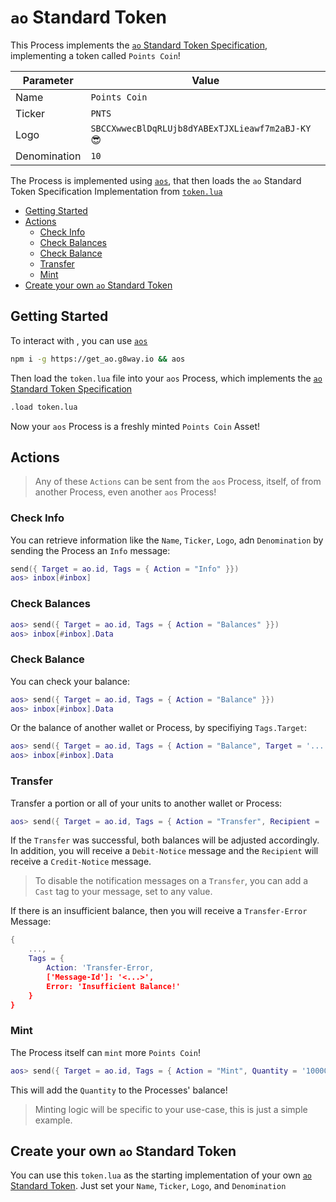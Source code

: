 # `ao` Standard Token

This Process implements the [`ao` Standard Token Specification](https://hackmd.io/8DiMkhuNThOb_ooTWKqxaw), implementing a token called `Points Coin`!

| Parameter      | Value | 
| -------- | ----------- | 
| Name     | `Points Coin`  | 
| Ticker   | `PNTS` | 
| Logo     | `SBCCXwwecBlDqRLUjb8dYABExTJXLieawf7m2aBJ-KY` 😎 | 
| Denomination | `10` |

The Process is implemented using [`aos`](https://github.com/twilson63/ao-repl/tree/main), that then loads the `ao` Standard Token Specification Implementation from [`token.lua`](./token.lua)

<!-- toc -->

- [Getting Started](#getting-started)
- [Actions](#actions)
  - [Check Info](#check-info)
  - [Check Balances](#check-balances)
  - [Check Balance](#check-balance)
  - [Transfer](#transfer)
  - [Mint](#mint)
- [Create your own `ao` Standard Token](#create-your-own-ao-standard-token)

<!-- tocstop -->

## Getting Started

To interact with , you can use [`aos`](https://github.com/twilson63/ao-repl/tree/main)

```sh
npm i -g https://get_ao.g8way.io && aos
```

Then load the `token.lua` file into your `aos` Process, which implements the [`ao` Standard Token Specification](https://hackmd.io/8DiMkhuNThOb_ooTWKqxaw)

```sh
.load token.lua
```

Now your `aos` Process is a freshly minted `Points Coin` Asset!

## Actions

> Any of these `Actions` can be sent from the `aos` Process, itself, of from another Process, even another `aos` Process!

### Check Info

You can retrieve information like the `Name`, `Ticker`, `Logo`, adn `Denomination` by sending the Process an `Info` message:

```lua
send({ Target = ao.id, Tags = { Action = "Info" }})
aos> inbox[#inbox]
```

### Check Balances

```lua
aos> send({ Target = ao.id, Tags = { Action = "Balances" }})
aos> inbox[#inbox].Data
```

### Check Balance

You can check your balance:

```lua
aos> send({ Target = ao.id, Tags = { Action = "Balance" }})
aos> inbox[#inbox].Data
```

Or the balance of another wallet or Process, by specifiying `Tags.Target`:

```lua
aos> send({ Target = ao.id, Tags = { Action = "Balance", Target = '...' }})
aos> inbox[#inbox].Data
```

### Transfer

Transfer a portion or all of your units to another wallet or Process:

```lua
aos> send({ Target = ao.id, Tags = { Action = "Transfer", Recipient = '...', Quantity = '10000' }})
```

If the `Transfer` was successful, both balances will be adjusted accordingly. In addition, you will receive a `Debit-Notice` message and the `Recipient` will receive a `Credit-Notice` message.

> To disable the notification messages on a `Transfer`, you can add a `Cast` tag to your message, set to any value.

If there is an insufficient balance, then you will receive a `Transfer-Error` Message:

```lua
{   
    ...,
    Tags = {
        Action: 'Transfer-Error,
        ['Message-Id']: '<...>',
        Error: 'Insufficient Balance!'
    }
}
```

### Mint

The Process itself can `mint` more `Points Coin`!

```lua
aos> send({ Target = ao.id, Tags = { Action = "Mint", Quantity = '10000' }})
```

This will add the `Quantity` to the Processes' balance!

> Minting logic will be specific to your use-case, this is just a simple example.

## Create your own `ao` Standard Token

You can use this `token.lua` as the starting implementation of your own [`ao` Standard Token](https://hackmd.io/8DiMkhuNThOb_ooTWKqxaw). Just set your `Name`, `Ticker`, `Logo`, and `Denomination`
